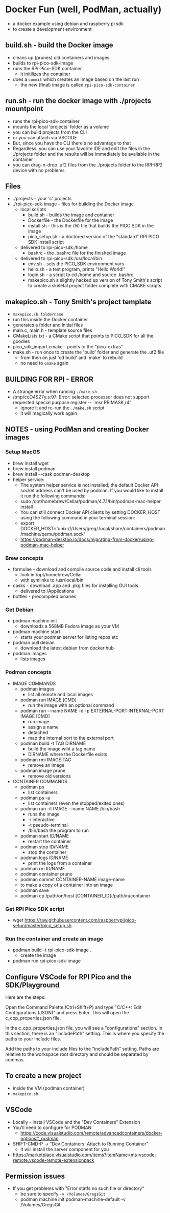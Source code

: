 # Docker Fun (well, PodMan, actually)
- a docker example using debian and raspberry pi sdk
- to create a development environment

## build.sh - build the Docker image
- cleans up (prunes) old containers and images
- builds to rpi-pico-sdk-image
- runs the RPi-Pico-SDK container
    - it initilizes the container
- does a `commit` which creates an image based on the last run
    - the new (final) image is called `rpi-pico-sdk-container`

## run.sh - run the docker image with ./projects mountpoint
- runs the rpi-pico-sdk-container
- mounts the local 'projects' folder as a volume
- you can build projects from the CLI
- or you can attach via VSCODE
- But, since you have the CLI there's no advantage to that
- Regardless, you can use your favorite IDE and edit the files in the ./projects folder and the results will be immediately be available in the container
- you can drag-n-drop .uf2 files from the ./projects folder to the RPI-RP2 device with no problems

## Files
- ./projects - your 'c' projects
- ./rpi-pico-sdk-image - files for building the Docker image
    - local scripts
        - build.sh - builds the image and container
        - Dockerfile - the Dockerfile for the image
        - install.sh - this is the `CMD` file that builds the PICO SDK in the image
        - pico_setup.sh - a doctored version of the "standard" RPI PICO SDK install script
    - delivered to rpi-pico-sdk:/home
        - bashrc - the .bashrc file for the finished image
    - delivered to rpi-pico-sdk:/usr/local/bin
        - env.sh - sets the PICO_SDK environment vars
        - hello.sh - a test program, prints "Hello World!"
        - login.sh - a script to cd /home and source .bashrc
        - makepico.sh a slightly hacked up version of Tony Smith's script to create a skeletal project folder complete with CMAKE scripts

## makepico.sh - Tony Smith's project template
 - `makepico.sh foldername`
 - run this inside the Docker container
 - generates a folder and initial files
 - main.c, main.h - template source files
 - CMakeLists.txt - a CMake script that points to PICO_SDK for all the goodies
 - pico_sdk_import.cmake - points to the "pico-extras"
 - make.sh - run once to create the 'build' folder and generate the .uf2 file
    - from then on just 'cd build' and 'make' to rebuild
    - no need to `cmake` again
    
## BUILDING FOR RPI - ERROR
- A strange error when running `./make.sh`
- /tmp/ccO4SZ7y.s:97: Error: selected processor does not support requested special purpose register -- `msr PRIMASK,r4'
    - Ignore it and re-run the `./make.sh` script
    - it will magically work again

## NOTES - using PodMan and creating Docker images

### Setup MacOS
- brew install wget
- brew install podman
- brew install --cask podman-desktop
- helper service:
    - The system helper service is not installed; the default Docker API socket address can't be used by podman. If you would like to install it run the following commands:
    - sudo /opt/homebrew/Cellar/podman/4.7.1/bin/podman-mac-helper install
    - You can still connect Docker API clients by setting DOCKER_HOST using the following command in your terminal session:
    - export DOCKER_HOST='unix:///Users/greg/.local/share/containers/podman/machine/qemu/podman.sock'
    - https://podman-desktop.io/docs/migrating-from-docker/using-podman-mac-helper

### Brew concepts
- formulae - download and compile source code and install cli tools
    - look in /opt/homebrew/Cellar
    - with symlinks to /usr/local/bin
- casks - download .app and .pkg files for installing GUI tools
    - delivered to /Applications
- bottles - precompiled binaries

### Get Debian
- podman machine init
    - downloads a 568MB Fedora image as your VM
- podman machine start
    - starts your podman server for listing repos etc
- podman pull debian
    - download the latest debian from docker hub
- podman images
    - lists images

### Podman concepts
- IMAGE COMMANDS
    - podman images
        - list all remote and local images
    - podman run IMAGE [CMD] 
        - run the image with an optional command
    - podman run --name NAME -d -p EXTERNAL-PORT:INTERNAL-PORT IMAGE [CMD]
        - run image
        - assign a name
        - detached
        - map the internal port to the external port
    - podman build -t TAG DIRNAME
        - build the image wiht a tag name
        - DIRNAME where the Dockerfile exists
    - podman rmi IMAGE:TAG
        - remove an image
    - podman image prune
        - remove old versions
- CONTAINER COMMANDS
    - podman ps
        - list containers
    - podman ps -a 
        - list containers (even the stopped/exited ones)
    - podman run -it IMAGE --name NAME /bin/bash
        - runs the image
        - -i interactive 
        - -t pseudo-terminal
        - /bin/bash the program to run
    - podman start ID/NAME
        - restart the container
    - podman stop ID/NAME
        - stop the container
    - podman logs ID/NAME
        - print the logs from a container
    - podman rm ID/NAME
    - podman container prune
    - podman commit CONTAINER-NAME image-name
	-   to make a copy of a container into an image
    - podman save
    - podman cp /path/on/host [CONTAINER_ID]:/path/in/container

### Get RPI Pico SDK script
- wget https://raw.githubusercontent.com/raspberrypi/pico-setup/master/pico_setup.sh

### Run the container and create an image
- podman build -t rpi-pico-sdk-image .
    - create the image
- podman run rpi-pico-sdk-image

## Configure VSCode for RPI Pico and the SDK/Playground

Here are the steps:

Open the Command Palette (Ctrl+Shift+P) and type "C/C++: Edit Configurations (JSON)" and press Enter. This will open the c_cpp_properties.json file.

In the c_cpp_properties.json file, you will see a "configurations" section. In this section, there is an "includePath" setting. This is where you specify the paths to your include files.

Add the paths to your include files to the "includePath" setting. Paths are relative to the workspace root directory and should be separated by commas.

## To create a new project 

- inside the VM (podman container)
- `makepico.sh`

## VSCode
- Locally - install VSCode and the "Dev Containers" Extension
- You'll need to configure for PODMAN
    - https://code.visualstudio.com/remote/advancedcontainers/docker-options#_podman
- SHIFT-CMD-P -> "Dev Containers: Attach to Running Container"
    - It will install the server component for you
- https://marketplace.visualstudio.com/items?itemName=ms-vscode-remote.vscode-remote-extensionpack

## Permission issues
- If you get problems with "Error statfs no such file or directory"
    - be sure to specify `-v /Volumes/GregsGit`
    - podman machine init podman-machine-default -v /Volumes/GregsGit